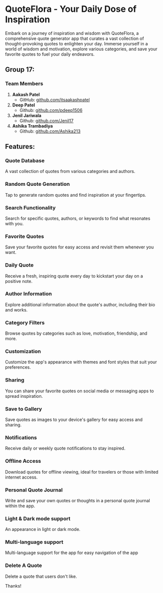 # QuoteFlora - Your Daily Dose of Inspiration

Embark on a journey of inspiration and wisdom with QuoteFlora, a comprehensive quote generator app that curates a vast collection of thought-provoking quotes to enlighten your day. Immerse yourself in a world of wisdom and motivation, explore various categories, and save your favorite quotes to fuel your daily endeavors.

## Group 17:

### Team Members

1. **Aakash Patel**
   - GitHub: [github.com/itsaakashpatel](https://github.com/itsaakashpatel)
2. **Deep Patel**
   - Github: [github.com/pdeep1506](https://github.com/pdeep1506)
3. **Jenil Jariwala**
   - Github: [github.com/Jenil17](https://github.com/Jenil17)
4. **Ashika Trambadiya**
   - Github: [github.com/Ashika213](https://github.com/Ashika213)

## Features:

### Quote Database

A vast collection of quotes from various categories and authors.

### Random Quote Generation

Tap to generate random quotes and find inspiration at your fingertips.

### Search Functionality

Search for specific quotes, authors, or keywords to find what resonates with you.

### Favorite Quotes

Save your favorite quotes for easy access and revisit them whenever you want.

### Daily Quote

Receive a fresh, inspiring quote every day to kickstart your day on a positive note.

### Author Information

Explore additional information about the quote's author, including their bio and works.

### Category Filters

Browse quotes by categories such as love, motivation, friendship, and more.

### Customization

Customize the app's appearance with themes and font styles that suit your preferences.

### Sharing

You can share your favorite quotes on social media or messaging apps to spread inspiration.

### Save to Gallery

Save quotes as images to your device's gallery for easy access and sharing.

### Notifications

Receive daily or weekly quote notifications to stay inspired.

### Offline Access

Download quotes for offline viewing, ideal for travelers or those with limited internet access.

### Personal Quote Journal

Write and save your own quotes or thoughts in a personal quote journal within the app.

### Light & Dark mode support

An appearance in light or dark mode.

### Multi-language support

Multi-language support for the app for easy navigation of the app

### Delete A Quote

Delete a quote that users don't like.

Thanks!

